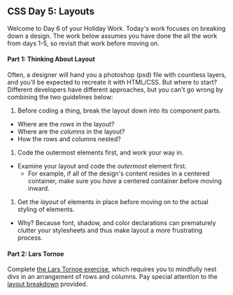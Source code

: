 ## CSS Day 5: Layouts

Welcome to Day 6 of your Holiday Work. Today's work focuses on breaking down a design. The work below assumes you have done the all the work from days 1-5, so revisit that work before moving on.

#### Part 1: Thinking About Layout

Often, a designer will hand you a photoshop (psd) file with countless layers, and you'll be expected to recreate it with HTML/CSS. But where to start? Different developers have different approaches, but you can't go wrong by combining the two guidelines below:

1. Before coding a thing, break the layout down into its component parts.
  - Where are the *rows* in the layout?
  - Where are the *columns* in the layout?
  - How the rows and columns nested?
1. Code the outermost elements first, and work your way in.
  - Examine your layout and code the *outermost* element first.
    - For example, if all of the design's content resides in a centered container, make sure you *have* a centered container before moving inward.
1. Get the *layout* of elements in place before moving on to the actual styling of elements.
  - Why? Because font, shadow, and color declarations can prematurely clutter your stylesheets and thus make layout a more frustrating process.


#### Part 2: Lars Tornoe

Complete [the Lars Tornoe exercise](lars_tornoe), which requires you to mindfully nest divs in an arrangement of rows and columns. Pay special attention to the [layout breakdown](lars_tornoe/layout_breakdown.png) provided.





